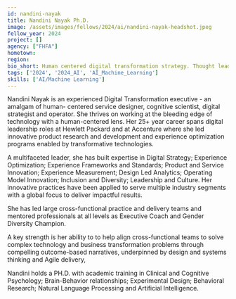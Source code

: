 ```yaml
---
id: nandini-nayak
title: Nandini Nayak Ph.D. 
image: /assets/images/fellows/2024/ai/nandini-nayak-headshot.jpeg
fellow_year: 2024
project: []
agency: ["FHFA"]
hometown: 
region: 
bio_short: Human centered digital transformation strategy. Thought leadership. Executive coaching.
tags: ['2024', '2024_AI', 'AI_Machine_Learning']
skills: ['AI/Machine Learning']
---
```


Nandini Nayak is an experienced Digital Transformation executive - an amalgam of human- centered service designer, cognitive scientist, digital strategist and operator.  She thrives on working at the bleeding edge of technology with a human-centered lens. Her 25+ year career spans digital leadership roles at Hewlett Packard and at Accenture where she led innovative product research and development and experience optimization programs enabled by transformative technologies.  

A multifaceted leader, she has built expertise in Digital Strategy; Experience Optimization; Experience Frameworks and Standards; Product and Service Innovation; Experience Measurement; Design Led Analytics; Operating Model Innovation; Inclusion and Diversity;  Leadership and Culture.  Her innovative practices have been applied to serve multiple industry segments with a global focus to deliver impactful results.

She has led large cross-functional practice and delivery teams and mentored professionals at all levels as Executive Coach and Gender Diversity Champion.  

A key strength is her ability to to help align cross-functional teams to solve complex technology and business transformation problems through compelling outcome-based narratives, underpinned by design and systems thinking and Agile delivery,   

Nandini holds a PH.D. with academic training in Clinical and Cognitive Psychology; Brain-Behavior relationships; Experimental Design; Behavioral Research; Natural Language Processing and Artificial Intelligence. 
